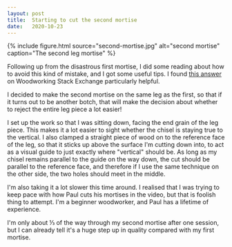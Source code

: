 ```yaml
---
layout: post
title:  Starting to cut the second mortise
date:   2020-10-23
---
```


{% include figure.html source="second-mortise.jpg" alt="second mortise" caption="The second leg mortise" %}

Following up from the disastrous first mortise, I did some reading about how to
avoid this kind of mistake, and I got some useful tips.  I found [this
answer](https://woodworking.stackexchange.com/a/7387/9306) on Woodworking Stack
Exchange particularly helpful.

I decided to make the second mortise on the same leg as the first, so that if
it turns out to be another botch, that will make the decision about whether to
reject the entire leg piece a lot easier!

I set up the work so that I was sitting down, facing the end grain of the leg
piece.  This makes it a lot easier to sight whether the chisel is staying true
to the vertical.  I also clamped a straight piece of wood on to the reference
face of the leg, so that it sticks up above the surface I'm cutting down into,
to act as a visual guide to just exactly where "vertical" should be.  As long
as my chisel remains parallel to the guide on the way down, the cut should be
parallel to the reference face, and therefore if I use the same technique on
the other side, the two holes should meet in the middle.

I'm also taking it a lot slower this time around.  I realised that I was trying
to keep pace with how Paul cuts his mortises in the video, but that is foolish
thing to attempt.  I'm a beginner woodworker, and Paul has a lifetime of
experience.

I'm only about ⅓ of the way through my second mortise after one session, but I
can already tell it's a huge step up in quality compared with my first mortise.
